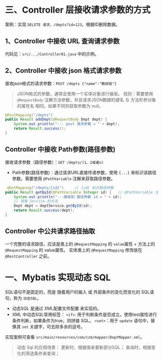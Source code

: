 # 三、Controller 层接收请求参数的方式
案例：实现 `DELETE 请求，/depts?id=123`，根据ID删除数据。

## 1、Controller 中接收  URL 查询请求参数

代码见：`src/.../Controller01.java` 中的示例。

## 2、Controller 中接收 json 格式请求参数

接收json格式的请求参数：`POST /depts {"name":"教研部"}`

> JSON格式的参数，通常会使用一个实体对象进行接收。
> 规则：需要使用 `@RequestBody` 注解方法参数，并且请求JSON数据的键名 与 方法形参对象的属性名 相同。如果不同则获取参数为 null。

```java
@PostMapping("/depts")
public Result addDept(@RequestBody Dept dept) {
    System.out.println("--- post 请求参数 = " + dept);
    return Result.success();
}
```

## Controller 中接收 Path参数(路径参数)

接收请求参数（路径参数）：`GET /depts/(1、2或者n)`

* Path参数(路径参数)：通过请求URL直接传递参数，使用 `{...}` 来标识该路径参数，需要使用 `@PathVariable` 注解来获取路径参数。

```java
 @GetMapping("/depts/{id}")     // {id} 标识路径参数
public Result getById(@PathVariable Integer id) {   // @PathVariable 注解获取路径参数
    System.out.println("---接收到 路径参数 id = " + id);
    // 调用 Service 的方法
    Dept dept = deptService.getById(id);
    return Result.success(dept);
}
```

## Controller 中公共请求路径抽取

一个完整的请求路径，应该是类上的 `@RequestMapping` 的 `value`属性 + 方法上的 `@RequestMapping` 的 value属性。
实体类上的 `@RequestMapping` 修饰放在 `@RestController` 之前。

# 一、Mybatis 实现动态 SQL
SQL语句不是固定的，而是 随着用户的输入 或 外部条件的变化而变化的 SQL语句，称为 `动态SQL`。

* 动态SQL 是通过 XML配置文件配置 来实现的。
* XML 中动态SQL常用标签：
  `<if>`: 用于判断条件是否成立。使用test属性进行条件判断，如果条件为true，则拼接 SQL。
  `<set>`：用于 `update` 语句中，替换其 `set` 关键字，可去除多余的逗号。

实现案例可查看 `src/main/resources/com/czm/mapper/DeptMapper.xml`。

> 动态 Sql 的应用场景：
> 更新时，根据值来更新部分SQL；
> 查询时，根据变化的筛选条件来查询；
